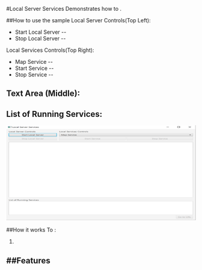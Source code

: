 #Local Server Services
Demonstrates how to .

##How to use the sample
Local Server Controls(Top Left):
  - Start Local Server -- 
  - Stop Local Server -- 
  
Local Services Controls(Top Right):
  - Map Service -- 
  - Start Service -- 
  - Stop Service -- 
  
Text Area (Middle):
  - 
  
List of Running Services:
  -

![](LocalServerServices.png)


##How it works
To :

1. 

##Features
- 
